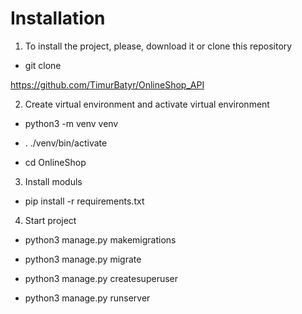 # Installation 
1. To install the project, please, download it or clone this repository 
  
  - git clone
  
  https://github.com/TimurBatyr/OnlineShop_API
  

2. Create virtual environment and activate virtual environment

  - python3 -m venv venv 
  
  - . ./venv/bin/activate

  - cd OnlineShop

3. Install moduls

  - pip install -r requirements.txt

4. Start project

  - python3 manage.py makemigrations
  
  - python3 manage.py migrate
  
  - python3 manage.py createsuperuser

  - python3 manage.py runserver
